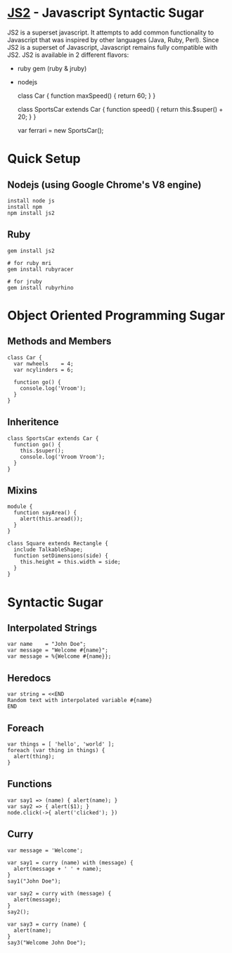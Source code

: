 [JS2](http://github.com/jeffsu/js2) - Javascript Syntactic Sugar
======================================================================

JS2 is a superset javascript.  It attempts to add common functionality to Javascript that was 
inspired by other languages (Java, Ruby, Perl).  Since JS2 is a superset of Javascript, Javascript 
remains fully compatible with JS2.  JS2 is available in 2 different flavors:
  * ruby gem (ruby & jruby)
  * nodejs

    class Car {
      function maxSpeed() {
        return 60;
      }
    }

    class SportsCar extends Car {
      function speed() {
        return this.$super() + 20;
      }
    }

    var ferrari = new SportsCar();

Quick Setup
===========

Nodejs (using Google Chrome's V8 engine)
----------------------------------------
    install node js  
    install npm
    npm install js2
   
Ruby
----
    gem install js2

    # for ruby mri
    gem install rubyracer

    # for jruby 
    gem install rubyrhino


Object Oriented Programming Sugar
=================================

Methods and Members
-------------------
    class Car {
      var nwheels    = 4;
      var ncylinders = 6;
    
      function go() {
        console.log('Vroom');
      }
    }

Inheritence
-----------
    class SportsCar extends Car {
      function go() {
        this.$super(); 
        console.log('Vroom Vroom');
      }
    }

Mixins
------
    module {
      function sayArea() {
        alert(this.aread());
      }
    }
  
    class Square extends Rectangle {
      include TalkableShape;
      function setDimensions(side) {
        this.height = this.width = side;
      }
    }

Syntactic Sugar
===============

Interpolated Strings
--------------------
    var name    = "John Doe";
    var message = "Welcome #{name}";
    var message = %{Welcome #{name}};

Heredocs
--------
    var string = <<END
    Random text with interpolated variable #{name}
    END

Foreach
-------
    var things = [ 'hello', 'world' ];
    foreach (var thing in things) {
      alert(thing);
    }

Functions
---------
    var say1 => (name) { alert(name); }
    var say2 => { alert($1); }
    node.click(->{ alert('clicked'); })

Curry
-----
    var message = 'Welcome';

    var say1 = curry (name) with (message) {
      alert(message + ' ' + name); 
    }
    say1("John Doe");

    var say2 = curry with (message) {
      alert(message); 
    }
    say2();

    var say3 = curry (name) {
      alert(name);
    }
    say3("Welcome John Doe");

